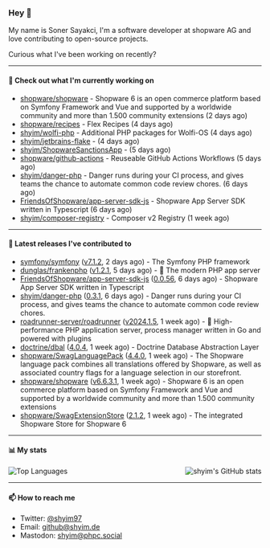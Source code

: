 ### Hey 👋

My name is Soner Sayakci, I'm a software developer at shopware AG and love contributing to open-source projects.

Curious what I've been working on recently?

---

#### 👷 Check out what I'm currently working on

- [shopware/shopware](https://github.com/shopware/shopware) - Shopware 6 is an open commerce platform based on Symfony Framework and Vue and supported by a worldwide community and more than 1.500 community extensions (2 days ago)
- [shopware/recipes](https://github.com/shopware/recipes) - Flex Recipes (4 days ago)
- [shyim/wolfi-php](https://github.com/shyim/wolfi-php) - Additional PHP packages for Wolfi-OS (4 days ago)
- [shyim/jetbrains-flake](https://github.com/shyim/jetbrains-flake) -  (4 days ago)
- [shyim/ShopwareSanctionsApp](https://github.com/shyim/ShopwareSanctionsApp) -  (5 days ago)
- [shopware/github-actions](https://github.com/shopware/github-actions) - Reuseable GitHub Actions Workflows (5 days ago)
- [shyim/danger-php](https://github.com/shyim/danger-php) - Danger runs during your CI process, and gives teams the chance to automate common code review chores. (6 days ago)
- [FriendsOfShopware/app-server-sdk-js](https://github.com/FriendsOfShopware/app-server-sdk-js) - Shopware App Server SDK written in Typescript (6 days ago)
- [shyim/composer-registry](https://github.com/shyim/composer-registry) - Composer v2 Registry (1 week ago)

---

#### 🔭 Latest releases I've contributed to

- [symfony/symfony](https://github.com/symfony/symfony) ([v7.1.2](https://github.com/symfony/symfony/releases/tag/v7.1.2), 2 days ago) - The Symfony PHP framework
- [dunglas/frankenphp](https://github.com/dunglas/frankenphp) ([v1.2.1](https://github.com/dunglas/frankenphp/releases/tag/v1.2.1), 5 days ago) - 🧟 The modern PHP app server
- [FriendsOfShopware/app-server-sdk-js](https://github.com/FriendsOfShopware/app-server-sdk-js) ([0.0.56](https://github.com/FriendsOfShopware/app-server-sdk-js/releases/tag/0.0.56), 6 days ago) - Shopware App Server SDK written in Typescript
- [shyim/danger-php](https://github.com/shyim/danger-php) ([0.3.1](https://github.com/shyim/danger-php/releases/tag/0.3.1), 6 days ago) - Danger runs during your CI process, and gives teams the chance to automate common code review chores.
- [roadrunner-server/roadrunner](https://github.com/roadrunner-server/roadrunner) ([v2024.1.5](https://github.com/roadrunner-server/roadrunner/releases/tag/v2024.1.5), 1 week ago) - 🤯 High-performance PHP application server, process manager written in Go and powered with plugins
- [doctrine/dbal](https://github.com/doctrine/dbal) ([4.0.4](https://github.com/doctrine/dbal/releases/tag/4.0.4), 1 week ago) - Doctrine Database Abstraction Layer
- [shopware/SwagLanguagePack](https://github.com/shopware/SwagLanguagePack) ([4.4.0](https://github.com/shopware/SwagLanguagePack/releases/tag/4.4.0), 1 week ago) - The Shopware language pack combines all translations offered by Shopware, as well as associated country flags for a language selection in our storefront.
- [shopware/shopware](https://github.com/shopware/shopware) ([v6.6.3.1](https://github.com/shopware/shopware/releases/tag/v6.6.3.1), 1 week ago) - Shopware 6 is an open commerce platform based on Symfony Framework and Vue and supported by a worldwide community and more than 1.500 community extensions
- [shopware/SwagExtensionStore](https://github.com/shopware/SwagExtensionStore) ([2.1.2](https://github.com/shopware/SwagExtensionStore/releases/tag/2.1.2), 1 week ago) - The integrated Shopware Store for Shopware 6

---

#### 📊 My stats

<img align="right" alt="shyim's GitHub stats" src="https://github-readme-stats.vercel.app/api?username=shyim&count_private=1&show_icons=true&" />

![Top Languages](https://github-readme-stats.vercel.app/api/top-langs/?username=shyim)

---

#### 📫 How to reach me

- Twitter: [@shyim97](https://twitter.com/shyim97)
- Email: [github@shyim.de](mailto://github@shyim.de)
- Mastodon: <a rel="me" href="https://phpc.social/@shyim">shyim@phpc.social</a>
